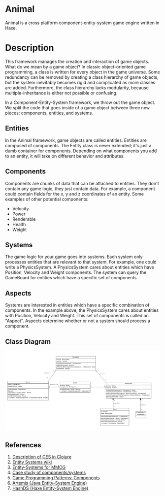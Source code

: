 Animal
======

Animal is a cross platform component-entity-system game engine written in Haxe.

Description
===========

This framework manages the creation and interaction of game objects. What do we mean by a game object? In classic object-oriented game programming, a class is written for every object in the game universe. Some redundancy can be removed by creating a class hierarchy of game objects, but the system inevitably becomes rigid and complicated as more classes are added. Furthermore, the class hierarchy lacks modularity, because multiple-inheritance is either not possible or confusing.

In a Component-Entity-System framework, we throw out the game object. We split the code that goes inside of a game object between three new pieces: components, entities, and systems.

Entities
--------

In the Animal framework, game objects are called entities. Entities are composed of components. The Entity class is never extended; it's just a dumb container for components. Depending on what components you add to an entity, it will take on different behavior and attributes.

Components
--------

Components are chunks of data that can be attached to entities. They don't contain any game logic, they just contain data. For example, a component could contain fields for the x, y and z coordinates of an entity. Some examples of other potential components:

- Velocity
- Power
- Renderable
- Health
- Weight

Systems
--------

The game logic for your game goes into systems. Each system only processes entities that are relevant to that system. For example, one could write a PhysicsSystem. A PhysicsSystem cares about entities which have Position, Velocity and Weight components. The system can query the GameBoard for entities which have a specific set of components.

Aspects
--------

Systems are interested in entities which have a specific combination of components. In the example above, the PhysicsSystem cares about entities with Position, Velocity and Weight. This set of components is called an "Aspect". Aspects determine whether or not a system should process a component. 

Class Diagram
-------------

![UML Class Diagram](docs/uml/animal_model.png)

References
----------

1. [Description of CES in Clojure](http://www.chris-granger.com/2012/12/11/anatomy-of-a-knockout/)
2. [Entity Systems wiki](http://entity-systems.wikidot.com/)
3. [Entity-Systems for MMOG](http://t-machine.org/index.php/2007/09/03/entity-systems-are-the-future-of-mmog-development-part-1/)
4. [Case study of components/systems](http://t-machine.org/index.php/2012/03/16/entity-systems-what-makes-good-components-good-entities/)
5. [Game Programming Patterns: Components](http://gameprogrammingpatterns.com/component.html)
6. [Artemis (Java Entity-System Engine)](http://gamadu.com/artemis/)
7. [HashDS (Haxe Entity-System Engine)](https://github.com/Glidias/HashDS)